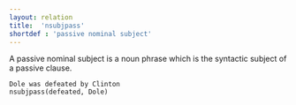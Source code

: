 ```yaml
---
layout: relation
title:  'nsubjpass'
shortdef : 'passive nominal subject'
---
```


A passive nominal subject is a noun phrase which is the syntactic
subject of a passive clause.

~~~ sdparse
Dole was defeated by Clinton
nsubjpass(defeated, Dole)
~~~
<!-- Interlanguage links updated Út zář 29 20:43:23 CEST 2020 -->

